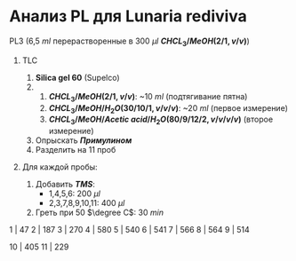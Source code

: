 # Анализ PL для **Lunaria rediviva**

PL3 (6,5 $ml$ перерастворенные в 300 ${\mu}l$ **$CHCL_3/MeOH (2/1, v/v)$**)

1. TLC 
   1. **Silica gel 60** (Supelco)
   2. 
      1. **$CHCL_3/MeOH (2/1, v/v)$**: ~10 $ml$ (подтягивание пятна)
      2. **$CHCL_3/MeOH/H_2O (30/10/1, v/v/v)$**: ~20 $ml$ (первое измерение)
      3. **$CHCL_3/MeOH/Acetic\ acid/H_2O (80/9/12/2, v/v/v/v)$** (второе измерение)
   2. Опрыскать **$Примулином$**
   3. Разделить на 11 проб

2. Для каждой пробы:
   1. Добавить **$TMS$**:
      * 1,4,5,6: 200 ${\mu}l$
      * 2,3,7,8,9,10,11: 400 ${\mu}l$
   2. Греть при 50 $\degree C$: 30 $min$

1 | 47
2 | 187
3 | 270
4 | 580
5 | 540
6 | 541
7 | 566
8 | 564
9 | 514

10 | 405
11 | 229